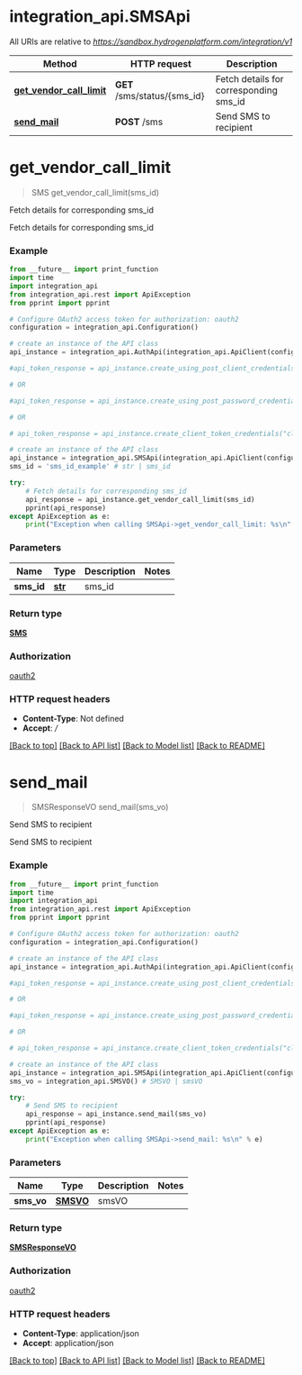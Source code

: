 # integration_api.SMSApi

All URIs are relative to *https://sandbox.hydrogenplatform.com/integration/v1*

Method | HTTP request | Description
------------- | ------------- | -------------
[**get_vendor_call_limit**](SMSApi.md#get_vendor_call_limit) | **GET** /sms/status/{sms_id} | Fetch details for corresponding sms_id
[**send_mail**](SMSApi.md#send_mail) | **POST** /sms | Send SMS to recipient


# **get_vendor_call_limit**
> SMS get_vendor_call_limit(sms_id)

Fetch details for corresponding sms_id

Fetch details for corresponding sms_id

### Example
```python
from __future__ import print_function
import time
import integration_api
from integration_api.rest import ApiException
from pprint import pprint

# Configure OAuth2 access token for authorization: oauth2
configuration = integration_api.Configuration()

# create an instance of the API class
api_instance = integration_api.AuthApi(integration_api.ApiClient(configuration))

#api_token_response = api_instance.create_using_post_client_credentials("client_id", "password")

# OR

#api_token_response = api_instance.create_using_post_password_credentials("client_id","password", "username", "secret" )

# OR

# api_token_response = api_instance.create_client_token_credentials("client_id", "password", "client_token");

# create an instance of the API class
api_instance = integration_api.SMSApi(integration_api.ApiClient(configuration))
sms_id = 'sms_id_example' # str | sms_id

try:
    # Fetch details for corresponding sms_id
    api_response = api_instance.get_vendor_call_limit(sms_id)
    pprint(api_response)
except ApiException as e:
    print("Exception when calling SMSApi->get_vendor_call_limit: %s\n" % e)
```

### Parameters

Name | Type | Description  | Notes
------------- | ------------- | ------------- | -------------
 **sms_id** | [**str**](.md)| sms_id | 

### Return type

[**SMS**](SMS.md)

### Authorization

[oauth2](../README.md#oauth2)

### HTTP request headers

 - **Content-Type**: Not defined
 - **Accept**: */*

[[Back to top]](#) [[Back to API list]](../README.md#documentation-for-api-endpoints) [[Back to Model list]](../README.md#documentation-for-models) [[Back to README]](../README.md)

# **send_mail**
> SMSResponseVO send_mail(sms_vo)

Send SMS to recipient

Send SMS to recipient

### Example
```python
from __future__ import print_function
import time
import integration_api
from integration_api.rest import ApiException
from pprint import pprint

# Configure OAuth2 access token for authorization: oauth2
configuration = integration_api.Configuration()

# create an instance of the API class
api_instance = integration_api.AuthApi(integration_api.ApiClient(configuration))

#api_token_response = api_instance.create_using_post_client_credentials("client_id", "password")

# OR

#api_token_response = api_instance.create_using_post_password_credentials("client_id","password", "username", "secret" )

# OR

# api_token_response = api_instance.create_client_token_credentials("client_id", "password", "client_token");

# create an instance of the API class
api_instance = integration_api.SMSApi(integration_api.ApiClient(configuration))
sms_vo = integration_api.SMSVO() # SMSVO | smsVO

try:
    # Send SMS to recipient
    api_response = api_instance.send_mail(sms_vo)
    pprint(api_response)
except ApiException as e:
    print("Exception when calling SMSApi->send_mail: %s\n" % e)
```

### Parameters

Name | Type | Description  | Notes
------------- | ------------- | ------------- | -------------
 **sms_vo** | [**SMSVO**](SMSVO.md)| smsVO | 

### Return type

[**SMSResponseVO**](SMSResponseVO.md)

### Authorization

[oauth2](../README.md#oauth2)

### HTTP request headers

 - **Content-Type**: application/json
 - **Accept**: application/json

[[Back to top]](#) [[Back to API list]](../README.md#documentation-for-api-endpoints) [[Back to Model list]](../README.md#documentation-for-models) [[Back to README]](../README.md)

